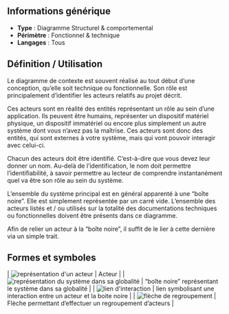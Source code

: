## Informations générique

- **Type** : Diagramme Structurel & comportemental
- **Périmètre** : Fonctionnel & technique
- **Langages** : Tous

## Définition / Utilisation

Le diagramme de contexte est souvent réalisé au tout début d’une conception, qu’elle soit technique ou fonctionnelle. Son rôle est principalement d’identifier les acteurs relatifs au projet décrit.

Ces acteurs sont en réalité des entités représentant un rôle au sein d’une application. Ils peuvent être humains, représenter un dispositif matériel physique, un dispositif immatériel ou encore plus simplement un autre système dont vous n’avez pas la maîtrise. Ces acteurs sont donc des entités, qui sont externes à votre système, mais qui vont pouvoir interagir avec celui-ci.

Chacun des acteurs doit être identifié. C’est-à-dire que vous devez leur donner un nom. Au-delà de l’identification, le nom doit permettre l’identifiabilité, à savoir permettre au lecteur de comprendre instantanément quel va être son rôle au sein du système.

L’ensemble du système principal est en général apparenté à une “boîte noire”. Elle est simplement représentée par un carré vide. L’ensemble des acteurs listés et / ou utilisés sur la totalité des documentations techniques ou fonctionnelles doivent être présents dans ce diagramme.

Afin de relier un acteur à la “boîte noire”, il suffit de le lier à cette dernière via un simple trait.

## Formes et symboles

| ![représentation d'un acteur](https://raw.githubusercontent.com/Microleadoff/content/master/lang/fr/courses/Ing%C3%A9nierie/Conception/UML/courses/0050%20-%20Diagramme%20de%20contexte/images/image6.png) | Acteur |
| ![représentation du système dans sa globalité](https://raw.githubusercontent.com/Microleadoff/content/master/lang/fr/courses/Ing%C3%A9nierie/Conception/UML/courses/0050%20-%20Diagramme%20de%20contexte/images/image2.png) | “boîte noire” représentant le système dans sa globalité |
| ![lien d'interaction](https://raw.githubusercontent.com/Microleadoff/content/master/lang/fr/courses/Ing%C3%A9nierie/Conception/UML/courses/0050%20-%20Diagramme%20de%20contexte/images/image7.png) | lien symbolisant une interaction entre un acteur et la boite noire |
| ![flèche de regroupement](https://raw.githubusercontent.com/Microleadoff/content/master/lang/fr/courses/Ing%C3%A9nierie/Conception/UML/courses/0050%20-%20Diagramme%20de%20contexte/images/image8.png) | Flèche permettant d’effectuer un regroupement d’acteurs |